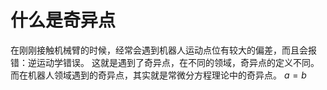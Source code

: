 # 什么是奇异点

在刚刚接触机械臂的时候，经常会遇到机器人运动点位有较大的偏差，而且会报错：逆运动学错误。
这就是遇到了奇异点，在不同的领域，奇异点的定义不同。
而在机器人领域遇到的奇异点，其实就是常微分方程理论中的奇异点。
$a = b$